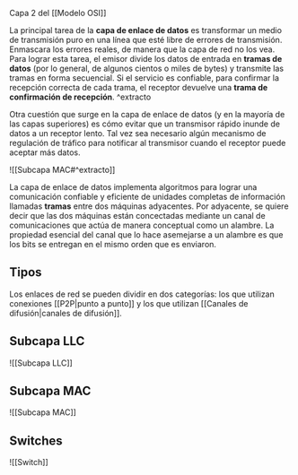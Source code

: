Capa 2 del [[Modelo OSI]]

La principal tarea de la **capa de enlace de datos** es transformar un medio de transmisión puro en una línea que esté libre de errores de transmisión. Enmascara los errores reales, de manera que la capa de red no los vea. Para lograr esta tarea, el emisor divide los datos de entrada en **tramas de datos** (por lo general, de algunos cientos o miles de bytes) y transmite las tramas en forma secuencial. Si el servicio es confiable, para confirmar la recepción correcta de cada trama, el receptor devuelve una **trama de confirmación de recepción**. ^extracto

Otra cuestión que surge en la capa de enlace de datos (y en la mayoría de las capas superiores) es cómo evitar que un transmisor rápido inunde de datos a un receptor lento. Tal vez sea necesario algún mecanismo de regulación de tráfico para notificar al transmisor cuando el receptor puede aceptar más datos.

![[Subcapa MAC#^extracto]]

La capa de enlace de datos implementa algoritmos para lograr una comunicación confiable y eficiente de unidades completas de información llamadas **tramas** entre dos máquinas adyacentes. Por adyacente, se quiere decir que las dos máquinas están concectadas mediante un canal de comunicaciones que actúa de manera conceptual como un alambre. La propiedad esencial del canal que lo hace asemejarse a un alambre es que los bits se entregan en el mismo orden que es enviaron.

## Tipos
Los enlaces de red se pueden dividir en dos categorías: los que utilizan conexiones [[P2P|punto a punto]] y los que utilizan [[Canales de difusión|canales de difusión]].

## Subcapa LLC
![[Subcapa LLC]]

## Subcapa MAC
![[Subcapa MAC]]

## Switches
![[Switch]]
